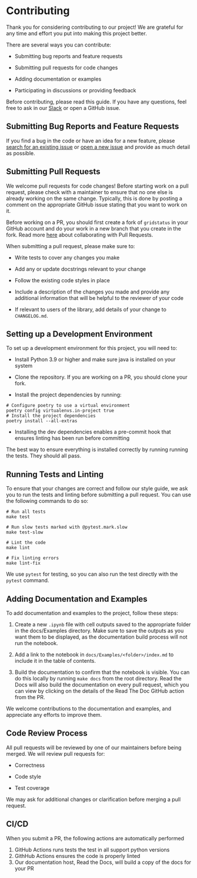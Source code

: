 # Contributing

Thank you for considering contributing to our project! We are grateful for any time and effort you put into making this project better.

There are several ways you can contribute:

* Submitting bug reports and feature requests

* Submitting pull requests for code changes

* Adding documentation or examples

* Participating in discussions or providing feedback

Before contributing, please read this guide. If you have any questions, feel free to ask in our [Slack](https://join.slack.com/t/gridstatus/shared_invite/zt-1jk6vlzt2-Lzz4pdpjkJYVUJkynOiIvQ) or open a GitHub issue.

## Submitting Bug Reports and Feature Requests

If you find a bug in the code or have an idea for a new feature, please [search for an existing issue](https://github.com/kmax12/gridstatus/issues) or [open a new issue](https://github.com/kmax12/gridstatus/issues/new) and provide as much detail as possible.

## Submitting Pull Requests

We welcome pull requests for code changes! Before starting work on a pull request, please check with a maintainer to ensure that no one else is already working on the same change. Typically, this is done by posting a comment on the appropriate GitHub issue stating that you want to work on it.

Before working on a PR, you should first create a fork of `gridstatus` in your GitHub account and do your work in a new branch that you create in the fork. Read more [here](https://docs.github.com/en/pull-requests/collaborating-with-pull-requests) about collaborating with Pull Requests.

When submitting a pull request, please make sure to:

* Write tests to cover any changes you make

* Add any or update docstrings relevant to your change

* Follow the existing code styles in place

* Include a description of the changes you made and provide any additional information that will be helpful to the reviewer of your code

* If relevant to users of the library, add details of your change to `CHANGELOG.md`.


## Setting up a Development Environment


To set up a development environment for this project, you will need to:

* Install Python 3.9 or higher and make sure java is installed on your system

* Clone the repository. If you are working on a PR, you should clone your fork.

* Install the project dependencies by running:

```shell
# Configure poetry to use a virtual environment
poetry config virtualenvs.in-project true
# Install the project dependencies
poetry install --all-extras
```

 * Installing the dev dependencies enables a pre-commit hook that ensures linting has been run before committing

The best way to ensure everything is installed correctly by running running the tests. They should all pass.

## Running Tests and Linting

To ensure that your changes are correct and follow our style guide, we ask you to run the tests and linting before submitting a pull request. You can use the following commands to do so:

```
# Run all tests
make test

# Run slow tests marked with @pytest.mark.slow
make test-slow

# Lint the code
make lint

# Fix linting errors
make lint-fix
```

We use `pytest` for testing, so you can also run the test directly with the `pytest` command.


## Adding Documentation and Examples

To add documentation and examples to the project, follow these steps:

1. Create a new `.ipynb` file with cell outputs saved to the appropriate folder in the docs/Examples directory. Make sure to save the outputs as you want them to be displayed, as the documentation build process will not run the notebook.

2. Add a link to the notebook in `docs/Examples/<folder>/index.md` to include it in the table of contents.

3. Build the documentation to confirm that the notebook is visible. You can do this locally by running `make docs` from the root directory. Read the Docs will also build the documentation on every pull request, which you can view by clicking on the details of the Read The Doc GitHub action from the PR.

We welcome contributions to the documentation and examples, and appreciate any efforts to improve them.

## Code Review Process

All pull requests will be reviewed by one of our maintainers before being merged. We will review pull requests for:

* Correctness

* Code style

* Test coverage

We may ask for additional changes or clarification before merging a pull request.

## CI/CD

When you submit a PR, the following actions are automatically performed

1. GitHub Actions runs tests the test in all support python versions
2. GithHub Actions ensures the code is properly linted
3. Our documentation host, Read the Docs, will build a copy of the docs for your PR
